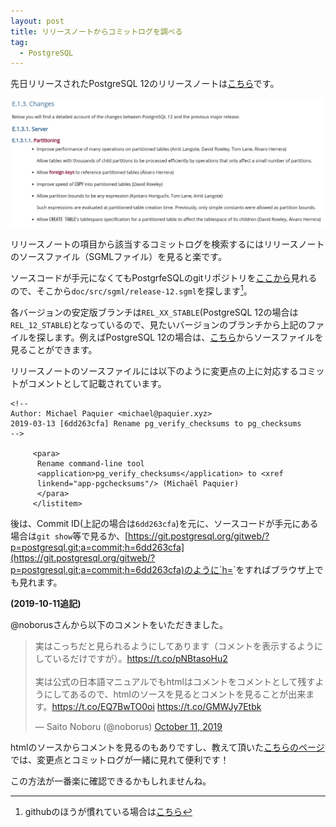 ```yaml
---
layout: post
title: リリースノートからコミットログを調べる
tag:
  - PostgreSQL
---
```


先日リリースされたPostgreSQL 12のリリースノートは[こちら](https://www.postgresql.org/docs/12/release-12.html)です。

<div align="center">
<img src="/images/release-note-12.png">
</div>

リリースノートの項目から該当するコミットログを検索するにはリリースノートのソースファイル（SGMLファイル）を見ると楽です。

ソースコードが手元になくてもPostgrfeSQLのgitリポジトリを[ここから](https://git.postgresql.org/gitweb/?p=postgresql.git;a=summary)見れるので、そこから`doc/src/sgml/release-12.sgml`を探します[^github]。

[^github]: githubのほうが慣れている場合は[こちら](https://github.com/postgres/postgres)

各バージョンの安定版ブランチは`REL_XX_STABLE`(PostgreSQL 12の場合は`REL_12_STABLE`)となっているので、見たいバージョンのブランチから上記のファイルを探します。例えばPostgreSQL 12の場合は、[こちら](https://git.postgresql.org/gitweb/?p=postgresql.git;a=blob;f=doc/src/sgml/release-12.sgml;h=04f4effa8a48a32425da6d36dae81107a0344e06;hb=refs/heads/REL_12_STABLE)からソースファイルを見ることができます。

リリースノートのソースファイルには以下のように変更点の上に対応するコミットがコメントとして記載されています。

```
<!--
Author: Michael Paquier <michael@paquier.xyz>
2019-03-13 [6dd263cfa] Rename pg_verify_checksums to pg_checksums
-->

     <para>
      Rename command-line tool
      <application>pg_verify_checksums</application> to <xref
      linkend="app-pgchecksums"/> (Michaël Paquier)
      </para>
     </listitem>
```

後は、Commit ID(上記の場合は`6dd263cfa`)を元に、ソースコードが手元にある場合は`git show`等で見るか、[https://git.postgresql.org/gitweb/?p=postgresql.git;a=commit;h=6dd263cfa](https://git.postgresql.org/gitweb/?p=postgresql.git;a=commit;h=6dd263cfa)のように`h=<commit id>`をすればブラウザ上でも見れます。

**(2019-10-11追記)**

@noborusさんから以下のコメントをいただきました。

<blockquote class="twitter-tweet"><p lang="ja" dir="ltr">実はこっちだと見られるようにしてあります（コメントを表示するようにしているだけですが）。<a href="https://t.co/pNBtasoHu2">https://t.co/pNBtasoHu2</a><br><br>実は公式の日本語マニュアルでもhtmlはコメントをコメントとして残すようにしてあるので、htmlのソースを見るとコメントを見ることが出来ます。<a href="https://t.co/EQ7BwTO0oi">https://t.co/EQ7BwTO0oi</a> <a href="https://t.co/GMWJy7Etbk">https://t.co/GMWJy7Etbk</a></p>&mdash; Saito Noboru (@noborus) <a href="https://twitter.com/noborus/status/1182466688794542080?ref_src=twsrc%5Etfw">October 11, 2019</a></blockquote> <script async src="https://platform.twitter.com/widgets.js" charset="utf-8"></script>

htmlのソースからコメントを見るのもありですし、教えて頂いた[こちらのページ](https://pgsql-jp.github.io/current/html/release-12.html)では、変更点とコミットログが一緒に見れて便利です！

この方法が一番楽に確認できるかもしれませんね。

